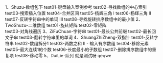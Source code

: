 1、Shuzu-数组包下
    test01-键盘输入案例参考
    test02-寻找数组的中心索引
    test03-搜索插入位置
    test04-合并区间
    test05-杨辉三角 I
    test06-杨辉三角 II
    test07-反转字符串中的单词 III
    test08-寻找旋转排序数组中的最小值
2、TwoShuzu-二维数组
    test01-旋转矩阵
    test02-零矩阵   
    test03-对角线遍历
3、ZiFuChuan-字符串
    test01-最长公共前缀
    test02-最长回文子串
    test03-翻转字符串里的单词
4、ShuangZhiZheng-双指针
    test01-反转字符串
    test02-数组拆分1
    test03-两数之和 II - 输入有序数组
    test04-移除元素
    test05-最大连续1的个数
    test06-长度最小的子数组
    test07-删除排序数组中的重复项
    test08-移动零
5、DuiLie-队列
        就是测试呀
        qeqwe
